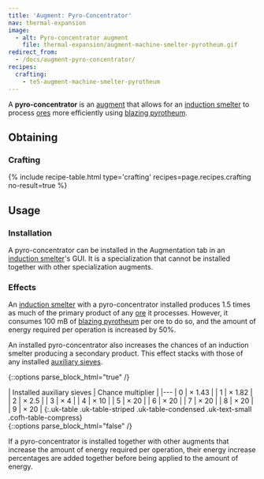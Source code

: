 ```yaml
---
title: 'Augment: Pyro-Concentrator'
nav: thermal-expansion
image:
  - alt: Pyro-concentrator augment
    file: thermal-expansion/augment-machine-smelter-pyrotheum.gif
redirect_from:
  - /docs/augment-pyro-concentrator/
recipes:
  crafting:
    - te5-augment-machine-smelter-pyrotheum
---
```


A **pyro-concentrator** is an [augment](/docs/thermal-expansion/augments/) that allows for an
[induction smelter](/docs/thermal-expansion/induction-smelter/) to process
[ores](/docs/thermal-expansion/induction-smelter/#ore-processing) more efficiently using [blazing
pyrotheum](/docs/thermal-foundation-2/blazing-pyrotheum/).


Obtaining
---------

### Crafting
{% include recipe-table.html type='crafting' recipes=page.recipes.crafting no-result=true %}


Usage
-----

### Installation
A pyro-concentrator can be installed in the Augmentation tab in an [induction
smelter](/docs/thermal-expansion/induction-smelter/)'s GUI. It is a specialization that cannot be
installed together with other specialization augments.

### Effects
An [induction smelter](/docs/thermal-expansion/induction-smelter/) with a pyro-concentrator
installed produces 1.5 times as much of the primary product of any
[ore](/docs/thermal-expansion/induction-smelter/#ore-processing) it processes. However, it
consumes 100 mB of [blazing pyrotheum](/docs/thermal-foundation-2/blazing-pyrotheum/) per ore to do
so, and the amount of energy required per operation is increased by 50%.

An installed pyro-concentrator also increases the chances of an induction
smelter producing a secondary product. This effect stacks with those of any
installed [auxiliary sieves](/docs/thermal-expansion/augment-auxiliary-sieve/).

<!--
modifiedChance = 100 - amount * 15 - 30   (minimum is 5)
multiplier = 100 / modifiedChance
-->

{::options parse_block_html="true" /}
<div class="uk-overflow-container">
| Installed auxiliary sieves | Chance multiplier |
|---
| 0 | × 1.43 |
| 1 | × 1.82 |
| 2 | × 2.5 |
| 3 | × 4 |
| 4 | × 10 |
| 5 | × 20 |
| 6 | × 20 |
| 7 | × 20 |
| 8 | × 20 |
| 9 | × 20 |
{:.uk-table .uk-table-striped .uk-table-condensed .uk-text-small .cofh-table-compress}
</div>
{::options parse_block_html="false" /}

If a pyro-concentrator is installed together with other augments that increase
the amount of energy required per operation, their energy increase percentages
are added together before being applied to the amount of energy.

